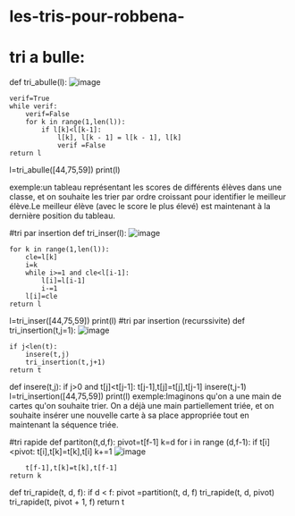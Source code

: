# les-tris-pour-robbena-
# tri a bulle:
def tri_abulle(l):                                           ![image](https://github.com/potatopG/les-tris-pour-robbena-/assets/153428390/cc020992-3e92-48de-a129-e075fbeecc53)
  
    verif=True                                                   
    while verif:
        verif=False
        for k in range(1,len(l)):
            if l[k]<l[k-1]:
                l[k], l[k - 1] = l[k - 1], l[k]
                verif =False                                                 
    return l

l=tri_abulle([44,75,59])
print(l)

exemple:un tableau représentant les scores de différents élèves dans une classe, et on souhaite les trier par ordre croissant pour identifier le meilleur élève.Le meilleur élève (avec le score le plus élevé) est maintenant à la dernière position du tableau.



#tri par insertion
def tri_inser(l):                                                      ![image](https://github.com/potatopG/les-tris-pour-robbena-/assets/153428390/d2f9b036-98b7-43a2-bd7e-1e72619e6a29)

    for k in range(1,len(l)):
        cle=l[k]
        i=k
        while i>=1 and cle<l[i-1]:
            l[i]=l[i-1]
            i-=1
        l[i]=cle
    return l
l=tri_inser([44,75,59])
print(l)
#tri par insertion (recurssivite)
def tri_insertion(t,j=1):                                          ![image](https://github.com/potatopG/les-tris-pour-robbena-/assets/153428390/2f9265ee-aa64-46fa-9a45-bf5b7e13352a)

    if j<len(t):
        insere(t,j)
        tri_insertion(t,j+1)
    return t
    
def insere(t,j):
    if j>0 and t[j]<t[j-1]:
        t[j-1],t[j]=t[j],t[j-1]
        insere(t,j-1)
l=tri_insertion([44,75,59])
print(l)
exemple:Imaginons qu'on a une main de cartes qu'on souhaite trier. On a déjà une main partiellement triée, et on souhaite insérer une nouvelle carte à sa place appropriée tout en maintenant la séquence triée. 

#tri rapide
def partiton(t,d,f):
    pivot=t[f-1]
    k=d
    for i in range (d,f-1):
        if t[i]<pivot:
            t[i],t[k]=t[k],t[i]
            k+=1                                       ![image](https://github.com/potatopG/les-tris-pour-robbena-/assets/153428390/c5e606d8-a92d-4725-8b40-8609500ab281)
 
        t[f-1],t[k]=t[k],t[f-1]
    return k
def tri_rapide(t, d, f):
    if d < f:
        pivot =partition(t, d, f)
        tri_rapide(t, d, pivot)
        tri_rapide(t, pivot + 1, f)
    return t
